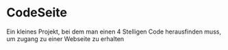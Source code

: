 # CodeSeite
Ein kleines Projekt, bei dem man einen 4 Stelligen Code herausfinden muss, um zugang zu einer Webseite zu erhalten
